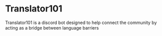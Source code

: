 # Translator101
Translator101 is a discord bot designed to help connect the community by acting as a bridge between language barriers
